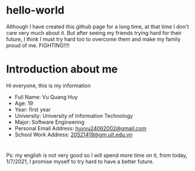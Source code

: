 # hello-world
Although  I have created this github page for a long time, at that time I don't care very much about it. But after seeing my friends trying hard for  their future, I think I must try hard too to overcome them and make my family proud of me. FIGHTING!!!!
# Introduction about me
Hi everyone, this is my information
- Full Name: Vu Quang Huy
- Age: 19
- Year: first year
- University: University of Information Technology
- Major: Software Engineering
- Personal Email Address: huyvu24062002@gmail.com
- School Work Address: 20521419@gm.uit.edu.vn
#
Ps: my english is not very good so I will spend more time on it, from today, 1/7/2021, I promise myself to try hard to have a better future.
